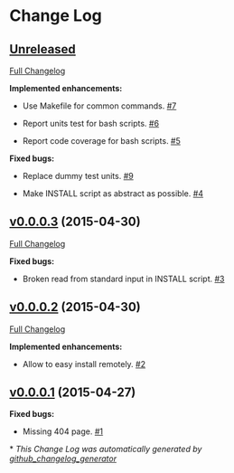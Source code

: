 # Change Log

## [Unreleased](https://github.com/ctubio/ctubio.github.io/tree/HEAD)

[Full Changelog](https://github.com/ctubio/ctubio.github.io/compare/v0.0.0.3...HEAD)

**Implemented enhancements:**

- Use Makefile for common commands. [\#7](https://github.com/ctubio/ctubio.github.io/issues/7)

- Report units test for bash scripts. [\#6](https://github.com/ctubio/ctubio.github.io/issues/6)

- Report code coverage for bash scripts. [\#5](https://github.com/ctubio/ctubio.github.io/issues/5)

**Fixed bugs:**

- Replace dummy test units. [\#9](https://github.com/ctubio/ctubio.github.io/issues/9)

- Make INSTALL script as abstract as possible. [\#4](https://github.com/ctubio/ctubio.github.io/issues/4)

## [v0.0.0.3](https://github.com/ctubio/ctubio.github.io/tree/v0.0.0.3) (2015-04-30)

[Full Changelog](https://github.com/ctubio/ctubio.github.io/compare/v0.0.0.2...v0.0.0.3)

**Fixed bugs:**

- Broken read from standard input in INSTALL script. [\#3](https://github.com/ctubio/ctubio.github.io/issues/3)

## [v0.0.0.2](https://github.com/ctubio/ctubio.github.io/tree/v0.0.0.2) (2015-04-30)

[Full Changelog](https://github.com/ctubio/ctubio.github.io/compare/v0.0.0.1...v0.0.0.2)

**Implemented enhancements:**

- Allow to easy install remotely. [\#2](https://github.com/ctubio/ctubio.github.io/issues/2)

## [v0.0.0.1](https://github.com/ctubio/ctubio.github.io/tree/v0.0.0.1) (2015-04-27)

**Fixed bugs:**

- Missing 404 page. [\#1](https://github.com/ctubio/ctubio.github.io/issues/1)



\* *This Change Log was automatically generated by [github_changelog_generator](https://github.com/skywinder/Github-Changelog-Generator)*